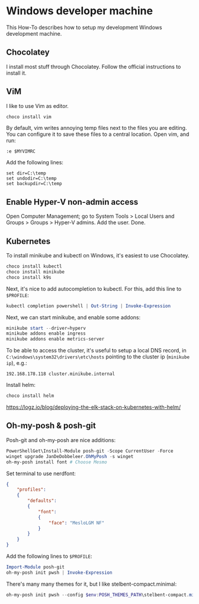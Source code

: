 # Windows developer machine 

This How-To describes how to setup my development Windows development machine. 

## Chocolatey 

I install most stuff through Chocolatey. Follow the official instructions to install it. 

## ViM 

I like to use Vim as editor.

```powershell 
choco install vim 
```

By default, vim writes annoying temp files next to the files you are editing. You can configure it to save these files to a central location. Open vim, and run: 

```vim 
:e $MYVIMRC
```

Add the following lines: 

```vimrc
set dir=C:\temp
set undodir=C:\temp
set backupdir=C:\temp
```

## Enable Hyper-V non-admin access

Open Computer Management; go to System Tools > Local Users and Groups > Groups > Hyper-V admins. Add the user. Done. 

## Kubernetes

To install minikube and kubectl on Windows, it's easiest to use Chocolatey. 

```powershell 
choco install kubectl 
choco install minikube
choco install k9s
```

Next, it's nice to add autocompletion to kubectl. For this, add this line to `$PROFILE`: 

```powershell
kubectl completion powershell | Out-String | Invoke-Expression
```

Next, we can start minikube, and enable some addons: 

```powershell 
minikube start --driver=hyperv 
minikube addons enable ingress
minikube addons enable metrics-server
```

To be able to access the cluster, it's useful to setup a local DNS record, in `C:\windows\system32\drivers\etc\hosts` pointing to the cluster ip (`minikube ip`), e.g.: 

```
192.168.178.118 cluster.minikube.internal
```

Install helm: 

```powershell 
choco install helm
``` 

https://logz.io/blog/deploying-the-elk-stack-on-kubernetes-with-helm/

## Oh-my-posh & posh-git

Posh-git and oh-my-posh are nice additions: 

```powershell 
PowerShellGet\Install-Module posh-git -Scope CurrentUser -Force
winget upgrade JanDeDobbeleer.OhMyPosh -s winget
oh-my-posh install font # Choose Mesmo
```

Set terminal to use nerdfont: 

```json 
{
    "profiles":
    {
        "defaults":
        {
            "font":
            {
                "face": "MesloLGM NF"
            }
        }
    }
}
```

Add the following lines to `$PROFILE`: 

```powershell
Import-Module posh-git
oh-my-posh init pwsh | Invoke-Expression
```

There's many many themes for it, but I like stelbent-compact.minimal: 

```powershell 
oh-my-posh init pwsh --config $env:POSH_THEMES_PATH\stelbent-compact.minimal.omp.json | Invoke-Expression
```

